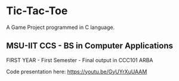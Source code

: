 # Tic-Tac-Toe

A Game Project programmed in C language.

## MSU-IIT CCS - BS in Computer Applications
FIRST YEAR - First Semester - Final output in CCC101 ARBA

Code presentation here: https://youtu.be/GyUYrXuUAAM
